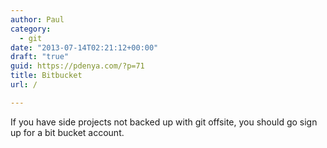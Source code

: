 ```yaml
---
author: Paul
category:
  - git
date: "2013-07-14T02:21:12+00:00"
draft: "true"
guid: https://pdenya.com/?p=71
title: Bitbucket
url: /

---
```

If you have side projects not backed up with git offsite, you should go sign up for a bit bucket account.
